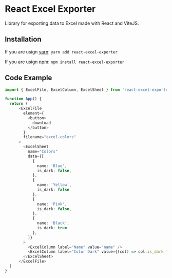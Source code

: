 # React Excel Exporter

Library for exporting data to Excel made with React and ViteJS.

## Installation

If you are usign [yarn](https://github.com/yarnpkg/berry):
`yarn add react-excel-exporter`

If you are usign [npm](https://www.npmjs.com/):
`npm install react-excel-exporter`

## Code Example

```ts
import { ExcelFile, ExcelColumn, ExcelSheet } from 'react-excel-exporter'

function App() {
  return (
      <ExcelFile
        element={
          <button>
            download
          </button>
        }
        filename="excel-colors"
      >
        <ExcelSheet 
          name="Colors" 
          data={[
            {
              name: 'Blue',
              is_dark: false,
            },
            {
              name: 'Yellow',
              is_dark: false
            },
            {
              name: 'Pink',
              is_dark: false,
            },
            {
              name: 'Black',
              is_dark: true
            },
          ]}
        >
          <ExcelColumn label="Name" value="name" />
          <ExcelColumn label="Color Dark" value={(col) => col.is_dark ? "Yes" : "False"} />
        </ExcelSheet>
      </ExcelFile>
  )
}
```
